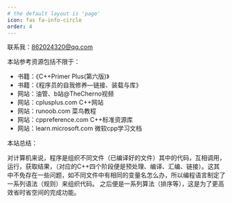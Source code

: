 ```yaml
---
# the default layout is 'page'
icon: fas fa-info-circle
order: 4
---
```


联系我：862024320@qq.com

本站参考资源包括不限于：
- 书籍：《C++Primer Plus(第六版)》
- 书籍：《程序员的自我修养—链接、装载与库》
- 网站：油管、b站@TheCherno视频
- 网站：cplusplus.com C++网站
- 网站：runoob.com 菜鸟教程
- 网站：cppreference.com C++标准资源库
- 网站：learn.microsoft.com 微软cpp学习文档

本站总结：

对计算机来说，程序是组织不同文件（已编译好的文件）其中的代码，互相调用，运行，获取结果，（对应的C++四个阶段便是预处理、编译、汇编、链接）。这其中不免存在一些问题，如不同文件中有相同的变量名怎么办，所以编程语言制定了一系列语法（规则）来组织代码。
之后便是一系列算法（排序等），这是为了更高效省时省空间的完成功能。
